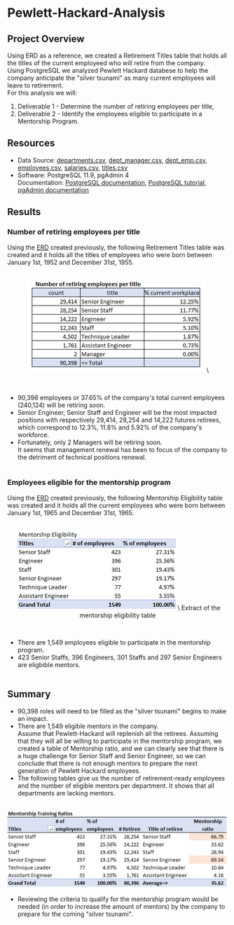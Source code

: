  # Pewlett-Hackard-Analysis

## Project Overview
Using ERD as a reference, we created a Retirement Titles table that holds all the titles of the current employeed who will retire from the company.\
Using PostgreSQL we analyzed Pewlett Hackard databese to help the company anticipate the "silver tsunami" as many current employees will leave to retirement.\
For this analysis we will:
1. Deliverable 1 - Determine the number of retiring employees per title,
2. Deliverable 2 - Identify the employees eligible to participate in a Mentorship Program.

## Resources
- Data Source: [departments.csv](https://github.com/vachoa/Pewlett-Hackard-Analysis/blob/master/Data/departments.csv), [dept_manager.csv](https://github.com/vachoa/Pewlett-Hackard-Analysis/blob/master/Data/dept_manager.csv), [dept_emp.csv](https://github.com/vachoa/Pewlett-Hackard-Analysis/blob/master/Data/dept_emp.csv), [employees.csv](https://github.com/vachoa/Pewlett-Hackard-Analysis/blob/master/Data/employees.csv), [salaries.csv](https://github.com/vachoa/Pewlett-Hackard-Analysis/blob/master/Data/salaries.csv), [titles.csv](https://github.com/vachoa/Pewlett-Hackard-Analysis/blob/master/Data/titles.csv)
- Software: PostgreSQL 11.9, pgAdmin 4\
Documentation: [PostgreSQL documentation](https://www.postgresql.org/docs/manuals/), [PostgreSQL tutorial](https://www.tutorialspoint.com/postgresql/), [pgAdmin documentation](https://www.pgadmin.org/docs/)

## Results

### Number of retiring employees per title
Using the [ERD](https://github.com/vachoa/Pewlett-Hackard-Analysis/blob/master/EmployeeDB.png) created previously, the following Retirement Titles table was created and it holds all the titles of employees who were born between January 1st, 1952 and December 31st, 1955.
<br/><br/>
<p align="center">
  <img src="Data/Retiring_Titles.PNG">\
</p>
<br/>
 	
- 90,398 employees or 37.65% of the company's total current employees (240,124)  will be retiring soon.
- Senior Engineer, Senior Staff and Engineer will be the most impacted positions with respectively 29,414, 28,254 and 14,222 futures retirees, which correspond to 12.3%, 11.8% and 5.92% of the company's workforce.
- Fortunately, only 2 Managers will be retiring soon.\
It seems that management renewal has been to focus of the company to the detriment of technical positions renewal. <br/><br/>

### Employees eligible for the mentorship program
Using the [ERD](https://github.com/vachoa/Pewlett-Hackard-Analysis/blob/master/EmployeeDB.png) created previously, the following Mentorship Eligibility table was created and it holds all the current employees who were born between January 1st, 1965 and December 31st, 1965.
<br/><br/>
<p align="center">
  <img src="Data/Mentorship_Eligibility.PNG">\
  Extract of the mentorship eligibility table 
</p><br/>

- There are 1,549 employees eligible to participate in the mentorship program.
- 423 Senior Staffs, 396 Engineers, 301 Staffs and 297 Senior Engineers are eligbible mentors.
<br/><br/>

## Summary
- 90,398 roles will need to be filled as the "silver tsunami" begins to make an impact.
- There are 1,549 eligible mentors in the company.\
 Assume that Pewlett-Hackard will replenish all the retirees.  Assuming that they will all be willing to participate in the mentorship program, we created a table of Mentorship ratio,  and we can clearly see that there is a huge challenge for Senior Staff and Senior Engineer, so we can conclude that there is not enough mentors to prepare the next generation of Pewlett Hackard employees.
 - The following tables give us the number of retirement-ready employees and the number of eligible mentors per department. It shows that all departments are lacking mentors.<br/><br/>
<p align="center">
<img src="Data/Mentorship_Training_Ratios.PNG">
</p>

- Reviewing the criteria to qualify for the mentorship program would be needed (in order to increase the amount of mentors) by the company to prepare for the coming "silver tsunami".